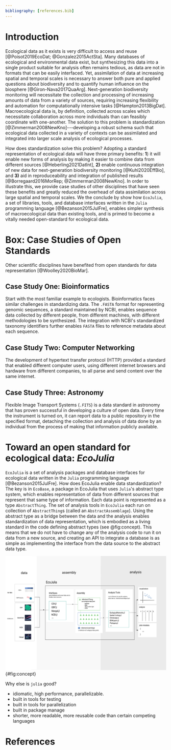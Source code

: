 ```yaml
---
bibliography: [references.bib]
---
```


# Introduction

Ecological data as it exists is very difficult to access and reuse
[@Poisot2019EcoDat; @Gonzalez2015ActSta]. Many databases of ecological and
environmental data exist, but synthesizing this data into a single product
suitable for analysis often remains tedious, as data are not in formats that can
be easily interfaced. Yet, assimilation of data at increasing spatial and
temporal scales is necessary to answer both pure and applied questions about
biodiversity and to quantify human influence on the biosphere
[@Giron-Nava2017QuaArg]. Next-generation biodiversity monitoring will
necessitate the collection and processing of increasing amounts of data from a
variety of sources, requiring increasing flexibility and automation for
computationally intensive tasks [@Hampton2013BigDat]. Macroecological data is,
by definition, collected across scales which necessitate collaboration across
more individuals than can feasibly coordinate with one-another. The solution to
this problem is standardization [@Zimmerman2008NewKno]---developing a robust
schema such that ecological data collected in a variety of contexts can be
assimilated and integrated into larger scale analysis of ecological processes.

How does standardization solve this problem? Adopting a standard representation
of ecological data will have three primary benefits: **1**) it will enable new
forms of analysis by making it easier to combine data from different sources
[@Heberling2021DatInt], **2)** enable continuous integration of new data for
next-generation biodiversity monitoring [@Kuhl2020EffBio], and **3)** aid in
reproduceability and integration of published results [@Borregaard2016MorRep;
@Zimmerman2008NewKno]. In order to illustrate this, we provide case studies of
other disciplines that have seen these benefits and greatly reduced the overhead
of data assimilation across large spatial and temporal scales. We the conclude
by show how `EcoJulia`, a set of libraries, tools, and database interfaces
written in the `Julia` programming language [@Bezanson2015JulFre], enables
simpler synthesis of macroecological data than existing tools, and is primed to
become a vitally needed open-standard for ecological data.


# Box: Case Studies of Open Standards

Other scientific disciplines have benefited from open standards for data
representation [@Woolley2020BioMar].

## Case Study One: Bioinformatics

Start with the most familiar example to ecologists. Bioinformatics faces similar
challenges in standardizing data. The `.FASTA` format for representing genomic
sequences, a standard maintained by NCBI, enables sequence
data collected by different people, from different machines, with different
methodologies to be synthesized. The integration with NCBI's standardized taxonomy
identifiers further enables `FASTA` files to reference metadata about each
sequence.

## Case Study Two: Computer Networking

The development of hypertext transfer protocol (HTTP) provided a standard that
enabled different computer users, using different internet browsers and hardware
from different companies, to all parse and send content over the same internet.

## Case Study Three: Astronomy

Flexible Image Transport Systems (`.FITS`) is a data standard in astronomy that
has proven successful in developing a culture of open data. Every time the
instrument is turned on, it can report data to a public repository in the
specified format, detaching the collection and analysis of data done by an
individual from the process of making that information publicly available.


# Toward an open standard for ecological data: _EcoJulia_

`EcoJulia` is a set of analysis packages and database interfaces for ecological
data written in the `Julia` programming language [@Bezanson2015JulFre]. How does
EcoJulia enable data standardization? The key is in `EcoBase`, a package in
EcoJulia that uses `Julia`'s abstract type system, which enables representation
of data from different sources that represent that same type of information.
Each data point is represented as a type `AbstractThing`. The set of analysis
tools in `EcoJulia` each run on collection of `AbstractThing`s (called an
`AbstractAssemblage`). Using the abstract type as a bridge between the data and
the analysis enables standardization of data representation, which is embodied
as a living standard in the code defining abstract types (see @fig:concept).
This means that we do not have to change any of the analysis code to run it on
data from a new source, and creating an API to integrate a database is as simple
as implementing the interface from the data source to the abstract data type.

![the caption](./figures/concept.png){#fig:concept}


Why else is `julia` good?

- idiomatic, high performance, parallelizable.
- built in tools for testing
- built in tools for parallelization
- built in package manage
- shorter, more readable, more reusable code than certain competing languages



# References

